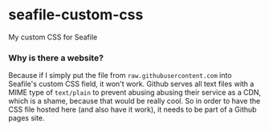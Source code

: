 # seafile-custom-css
My custom CSS for Seafile

### Why is there a website?
Because if I simply put the file from `raw.githubusercontent.com` into Seafile's custom CSS field, it won't work. Github serves all text files with a MIME type of `text/plain` to prevent abusing abusing their service as a CDN, which is a shame, because that would be really cool. So in order to have the CSS file hosted here (and also have it work), it needs to be part of a Github pages site.
